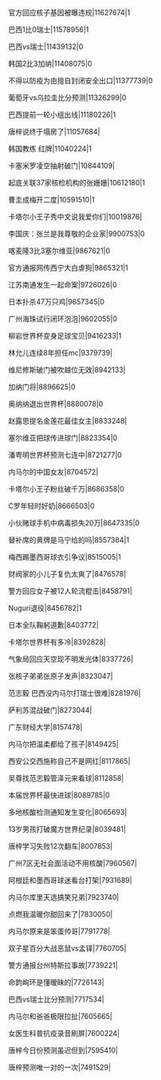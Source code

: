 官方回应核子基因被曝违规|11627674|1

巴西1比0瑞士|11578956|1

巴西vs瑞士|11439132|0

韩国2比3加纳|11408075|0

不得以防疫为由擅自封闭安全出口|11377739|0

葡萄牙vs乌拉圭比分预测|11326299|0

巴西提前一轮小组出线|11180226|1

唐梓说终于塌房了|11057684|

韩国教练 红牌|11040224|1

卡塞米罗凌空抽射破门|10844109|

起底关联37家核检机构的张姗姗|10612180|1

曹圭成梅开二度|10591510|1

卡塔尔小王子秀中文说我爱你们|10019876|

李国庆：张兰是我尊敬的企业家|9900753|0

喀麦隆3比3塞尔维亚|9867621|0

官方通报网传西宁大白虐狗|9865321|1

江苏南通发生一起命案|9726026|0

日本扑杀47万只鸡|9657345|0

广州海珠试行闭环泡泡|9602055|0

柳岩世界杯变身足球宝贝|9416233|1

林允儿连续8年担任mc|9379739|

维尼修斯破门被吹越位无效|8942133|

加纳门将|8896625|0

奥纳纳退出世界杯|8880078|0

赵露思提名金莲花最佳女主|8833248|

塞尔维亚把球传进球门|8823354|0

潘粤明世界杯预测七连中|8721277|0

内马尔的中国女友|8704572|

卡塔尔小王子粉丝破千万|8686358|0

C罗年轻时好奶|8666503|0

小伙赌球手机中病毒损失20万|8647335|0

替补席的黄牌是马宁给的吗|8557384|1

梅西踢墨西哥球衣引争议|8515005|1

财阀家的小儿子复仇太爽了|8476578|

警方回应女子被12人轮流棍击|8458791|

Nuguri退役|8456782|1

日本全队鞠躬道歉|8403772|

卡塔尔世界杯有多冷|8392828|

气象局回应天空现不明发光体|8337726|

张核子弟弟张原子发声|8323047|

范志毅 巴西没内马尔打瑞士很难|8281976|

萨利苏混战破门|8273044|

广东财经大学|8157478|

内马尔把温柔都给了孩子|8149425|

西安公交西施称自己不是网红|8117865|

吴尊找范志毅管泽元来看球|8112858|

本届世界杯最快进球|8089785|0

多地核酸检测通知发生变化|8065693|

13岁男孩打破魔方世界纪录|8039481|

唐梓学习失败12次翻车|8007853|

广州7区无社会面活动不用核酸|7960567|

阿根廷和墨西哥球迷看台打架|7931689|

内马尔库里天选搞笑兄弟|7923740|

点燃我温暖你甜回来了|7830050|

内马尔原来是笨蛋帅哥|7791778|

双子星百分大战恶鼠vs孟铎|7760705|

警方通报台州特斯拉事故|7739221|

命韵峋环是懂暧昧的|7726143|

巴西vs瑞士比分预测|7717534|

内马尔和爸爸极限拉扯|7605665|

女医生科普抗疫录音刷屏|7600224|

唐梓今日份预测虽迟但到|7595410|

唐梓预测唯一对的一次|7491529|

